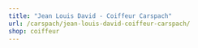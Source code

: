 ```yaml
---
title: "Jean Louis David - Coiffeur Carspach"
url: /carspach/jean-louis-david-coiffeur-carspach/
shop: coiffeur
---
```

